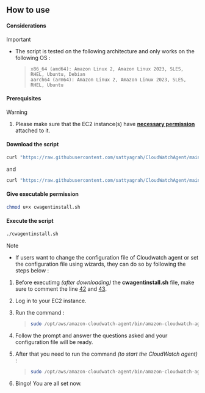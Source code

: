 ## How to use

#### Considerations

> [!IMPORTANT]
> 
> + The script is tested on the following architecture and only works on the following OS : 
>
>    > ```
>    > x86_64 (amd64): Amazon Linux 2, Amazon Linux 2023, SLES, RHEL, Ubuntu, Debian
>    > aarch64 (arm64): Amazon Linux 2, Amazon Linux 2023, SLES, RHEL, Ubuntu
>    > ``` 

#### Prerequisites

> [!WARNING]
>
> 1. Please make sure that the EC2 instance(s) have **[necessary permission](https://docs.aws.amazon.com/AmazonCloudWatch/latest/monitoring/create-iam-roles-for-cloudwatch-agent-commandline.html)** attached to it.

#### Download the script 

```sh 
curl "https://raw.githubusercontent.com/sattyagrah/CloudWatchAgent/main/configuration.sh" -o "configuration.sh"
```
and

```sh
curl "https://raw.githubusercontent.com/sattyagrah/CloudWatchAgent/main/cwagentinstall.sh" -o "cwagentinstall.sh"
```

#### Give executable permission

```sh
chmod u+x cwagentinstall.sh
```

#### Execute the script

```sh
./cwagentinstall.sh
```

> [!NOTE]
>
> - If users want to change the configuration file of Cloudwatch agent or set the configuration file using wizards, they can do so by following the steps below : 
>
> 1. Before executimg *(after downloading)* the **cwagentinstall.sh** file, make sure to comment the line [42](https://github.com/mrsatya21/CloudWatchAgent/blob/main/cwagentinstall.sh#L42) and [43](https://github.com/mrsatya21/CloudWatchAgent/blob/main/cwagentinstall.sh#L43). 
> 
> 2. Log in to your EC2 instance. 
>
> 3. Run the command :
>    > ```sh
>    > sudo /opt/aws/amazon-cloudwatch-agent/bin/amazon-cloudwatch-agent-config-wizard
>    > ```
>
> 4. Follow the prompt and answer the questions asked and your configuration file will be ready.
>
> 5. After that you need to run the command *(to start the CloudWatch agent)* : 
>    > ```sh
>    > sudo /opt/aws/amazon-cloudwatch-agent/bin/amazon-cloudwatch-agent-ctl -a fetch-config -m ec2 -c file:/opt/aws/amazon-cloudwatch-agent/bin/config.json -s
>    > ```
>
> 6. Bingo! You are all set now. 
